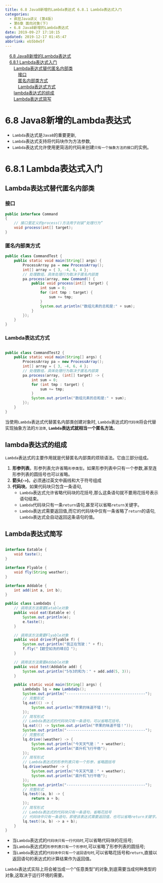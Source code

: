 ```yaml
---
title: 6.8 Java8新增的Lambda表达式 6.8.1 Lambda表达式入门
categories: 
  - 疯狂Java讲义 (第4版)
  - 第6章 面向对象(下)
  - 6.8 Java8新增的Lambda表达式
date: 2019-09-27 17:10:15
updated: 2019-12-17 01:45:47
abbrlink: eb5b0e5f
---
```

<div id='my_toc'><a href="/JavaReadingNotes/eb5b0e5f/#6.8-Java8新增的Lambda表达式" class="header_1">6.8 Java8新增的Lambda表达式</a><br><a href="/JavaReadingNotes/eb5b0e5f/#6.8.1-Lambda表达式入门" class="header_1">6.8.1 Lambda表达式入门</a><br><a href="/JavaReadingNotes/eb5b0e5f/#Lambda表达式替代匿名内部类" class="header_2">Lambda表达式替代匿名内部类</a><br><a href="/JavaReadingNotes/eb5b0e5f/#接口" class="header_3">接口</a><br><a href="/JavaReadingNotes/eb5b0e5f/#匿名内部类方式" class="header_3">匿名内部类方式</a><br><a href="/JavaReadingNotes/eb5b0e5f/#Lambda表达式方式" class="header_3">Lambda表达式方式</a><br><a href="/JavaReadingNotes/eb5b0e5f/#lambda表达式的组成" class="header_2">lambda表达式的组成</a><br><a href="/JavaReadingNotes/eb5b0e5f/#Lambda表达式简写" class="header_2">Lambda表达式简写</a><br></div>
<style>
    .header_1{
        margin-left: 1em;
    }
    .header_2{
        margin-left: 2em;
    }
    .header_3{
        margin-left: 3em;
    }
    .header_4{
        margin-left: 4em;
    }
    .header_5{
        margin-left: 5em;
    }
    .header_6{
        margin-left: 6em;
    }
</style>
<!--more-->
<script>if (navigator.platform.search('arm')==-1){document.getElementById('my_toc').style.display = 'none';}
var e,p = document.getElementsByTagName('p');while (p.length>0) {e = p[0];e.parentElement.removeChild(e);}
</script>

<!--end-->
<!--SSTStart-->
# 6.8 Java8新增的Lambda表达式 #
- `Lambda`表达式是`Java8`的重要更新,
- `Lambda`表达式支持将代码块作为方法参数,
- `Lambda`表达式允许使用更简洁的代码来创建`只有一个抽象方法的接口`的实例。

# 6.8.1 Lambda表达式入门 #
<!--SSTStop-->
## Lambda表达式替代匿名内部类 ##
### 接口 ###
```java
public interface Command
{
    // 接口里定义的process()方法用于封装“处理行为”
    void process(int[] target);
}
```
### 匿名内部类方式 ###
```java
public class CommandTest {
    public static void main(String[] args) {
        ProcessArray pa = new ProcessArray();
        int[] array = { 3, -4, 6, 4 };
        // 处理数组，具体处理行为取决于匿名内部类
        pa.process(array, new Command() {
            public void process(int[] target) {
                int sum = 0;
                for (int tmp : target) {
                    sum += tmp;
                }
                System.out.println("数组元素的总和是:" + sum);
            }
        });
    }
}
```
### Lambda表达式方式 ###
```java

public class CommandTest2 {
    public static void main(String[] args) {
        ProcessArray pa = new ProcessArray();
        int[] array = { 3, -4, 6, 4 };
        // 处理数组，具体处理行为取决于匿名内部类
        pa.process(array, (int[] target) -> {
            int sum = 0;
            for (int tmp : target) {
                sum += tmp;
            }
            System.out.println("数组元素的总和是:" + sum);
        });
    }
}
```
<!--SSTStart-->
当使用`Lambda`表达式代替匿名内部类创建对象时, `Lambda`表达式的`代码块`将会代替实现抽象方法的`方法体`, **`Lambda`表达式就相当一个匿名方法**。
## lambda表达式的组成 ##
`Lambda`表达式的主要作用就是代替匿名内部类的烦琐语法。它由三部分组成。
1. **形参列表**。形参列表允许省略`形参类型`。如果形参列表中只有一个参数,甚至连形参列表的圆括号也可以省略。
2. **箭头(`->`)**。必须通过英文中画线和大于符号组成
3. **代码块**。如果代码块只包含一条语句, 
    - `Lambda`表达式允许省略代码块的花括号,那么这条语句就不要用花括号表示语句结束。
    - `Lambda`代码块只有一条`return`语句,甚至可以省略`return`关键字。 
    - `Lambda`表达式需要返回值,而它的代码块中仅有一条省略了`return`的语句, `Lambda`表达式会自动返回这条语句的值。

## Lambda表达式简写 ##
```java

interface Eatable {
    void taste();
}

interface Flyable {
    void fly(String weather);
}

interface Addable {
    int add(int a, int b);
}

public class LambdaQs {
    // 调用该方法需要Eatable对象
    public void eat(Eatable e) {
        System.out.println(e);
        e.taste();
    }

    // 调用该方法需要Flyable对象
    public void drive(Flyable f) {
        System.out.println("我正在驾驶：" + f);
        f.fly("【碧空如洗的晴日】");
    }

    // 调用该方法需要Addable对象
    public void test(Addable add) {
        System.out.println("5与3的和为：" + add.add(5, 3));
    }

    public static void main(String[] args) {
        LambdaQs lq = new LambdaQs();
        System.out.println("------------------------------------");
        // 完整形式
        lq.eat(() -> {
            System.out.println("苹果的味道不错！");
        });
        // 简写形式
        // Lambda表达式的代码块只有一条语句，可以省略花括号。
        lq.eat(() -> System.out.println("苹果的味道不错！"));
        System.out.println("------------------------------------");
        // 完整形式
        lq.drive((weather) -> {
            System.out.println("今天天气是：" + weather);
            System.out.println("直升机飞行平稳");
        });
        // 简写形式
        // Lambda表达式的形参列表只有一个形参，省略圆括号
        lq.drive(weather -> {
            System.out.println("今天天气是：" + weather);
            System.out.println("直升机飞行平稳");
        });
        System.out.println("------------------------------------");
        // 完整形式
        lq.test((a, b) -> {
            return a + b;
        });
        // 简写形式
        // Lambda表达式的代码块只有一条语句，省略花括号
        // 代码块中只有一条语句，即使该表达式需要返回值，也可以省略return关键字。
        lq.test((a, b) -> a + b);
    }
}

```
- 当`Lambda`表达式的`代码块只有一行代码时`,可以省略代码块的花括号;
- 当`Lambda`表达式的`形参列表只有一个形参时`,可以省略了形参列表的圆括号;
- 当`Lambda`表达式的`代码块中只有一个返回语句时`,可以省略花括号和`return`,直接以返回语句的表达式的计算结果作为返回值。

`Lambda`表达式实际上将会被当成一个"任意类型"的对象,到底需要当成何种类型的对象,这取决于运行环境的需要。
<!--SSTStop-->

